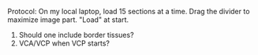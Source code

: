 Protocol:
On my local laptop, load 15 sections at a time.
Drag the divider to maximize image part.
"Load" at start.


1. Should one include border tissues?
2. VCA/VCP when VCP starts?
